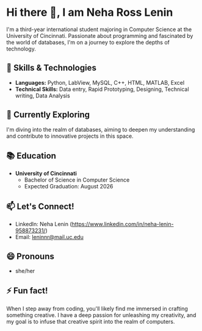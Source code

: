 <!--
**leninnr/leninnr** is a ✨ _special_ ✨ repository because its `README.md` (this file) appears on your GitHub profile.

Here are some ideas to get you started:

- 🔭 I’m currently working on ...
- 🌱 I’m currently learning ...
- 👯 I’m looking to collaborate on ...
- 🤔 I’m looking for help with ...
- 💬 Ask me about ...
- 📫 How to reach me: ...
- 😄 Pronouns: ...
- ⚡ Fun fact: ...
-->
# Hi there 👋, I am Neha Ross Lenin
I'm a third-year international student majoring in Computer Science at the University of Cincinnati. Passionate about programming and fascinated by the world of databases, I'm on a journey to explore the depths of technology.

## 🔧 Skills & Technologies
- **Languages:** Python, LabView, MySQL, C++, HTML, MATLAB, Excel
- **Technical Skills:** Data entry, Rapid Prototyping, Designing, Technical writing, Data Analysis

## 🌱 Currently Exploring
I'm diving into the realm of databases, aiming to deepen my understanding and contribute to innovative projects in this space.

## 📚 Education
- **University of Cincinnati**
  - Bachelor of Science in Computer Science
  - Expected Graduation: August 2026

## 📫 Let's Connect!
- LinkedIn: Neha Lenin (https://www.linkedin.com/in/neha-lenin-958873231/)
- Email: leninnr@mail.uc.edu

## 😄 Pronouns
- she/her

## ⚡ Fun fact!
When I step away from coding, you'll likely find me immersed in crafting something creative. I have a deep passion for unleashing my creativity, and my goal is to infuse that creative spirit into the realm of computers.
